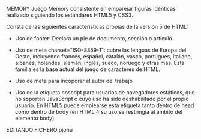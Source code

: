 MEMORY
Juego Memory consistente en emparejar figuras idénticas realizado siguiendo los estándares HTML5 y CSS3.


Consta de las siguientes características propias de la versión 5 de HTML:

* Uso de footer: Declara un pie de documento, sección o artículo.

* Uso de meta charset="ISO-8859-1": cubre las lenguas de Europa del Oeste, incluyendo francés, español, catalán, vasco, portugués, italiano, albanés, holandés, alemán, inglés, sueco, noruego y otras más. Esta familia es la base actual del juego de caracteres de HTML. 

* Uso de meta para incoporar el autor del trabajo

* Uso de la etiqueta noscript para usuarios de navegadores estáticos, que no soportan JavaScript o cuyo uso ha sido deshabilitado por el propio usuario. En HTML5 puede emplearse esta etiqueta tanto dentro de head como dentro de body (en HTML 4 su uso se restringía al ámbito del elemento body).


EDITANDO FICHERO pjohu
